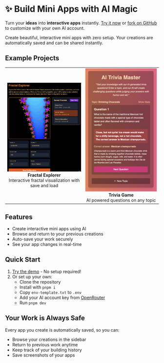 # ✨ Build Mini Apps with AI Magic

Turn your **ideas** into **interactive apps** instantly. [Try it now](https://vibe-coding.use-fireproof.com/) or [fork on GitHub](https://github.com/vibe-coding/vibe-coding) to customize with your own AI account.

Create beautiful, interactive mini apps with zero setup. Your creations are automatically saved and can be shared instantly.

## Example Projects

<div align="center">
  <table>
    <tr>
      <td align="center">
        <img src="./public/fractal.png" alt="Fractal Explorer" width="400"/>
        <br />
        <b>Fractal Explorer</b>
        <br />
        Interactive fractal visualization with save and load
      </td>
      <td align="center">
        <img src="./public/trivia.png" alt="Trivia Game" width="400"/>
        <br />
        <b>Trivia Game</b>
        <br />
        AI powered questions on any topic
      </td>
    </tr>
  </table>
</div>

## Features

- Create interactive mini apps using AI
- Browse and return to your previous creations
- Auto-save your work securely
- See your app changes in real-time

## Quick Start

1. [Try the demo](https://vibe-coding.use-fireproof.com/) - No setup required!
2. Or set up your own:
   - Clone the repository
   - Install with `pnpm i`
   - Copy `env-template.txt` to `.env`
   - Add your AI account key from [OpenRouter](https://openrouter.ai/settings/keys)
   - Run `pnpm dev`

## Your Work is Always Safe

Every app you create is automatically saved, so you can:
- Browse your creations in the sidebar
- Return to previous work anytime
- Keep track of your building history
- Save screenshots of your apps

